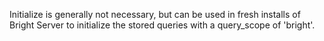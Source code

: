 Initialize is generally not necessary, but can be used in fresh installs of Bright Server to initialize the stored queries with a
query_scope of 'bright'.
